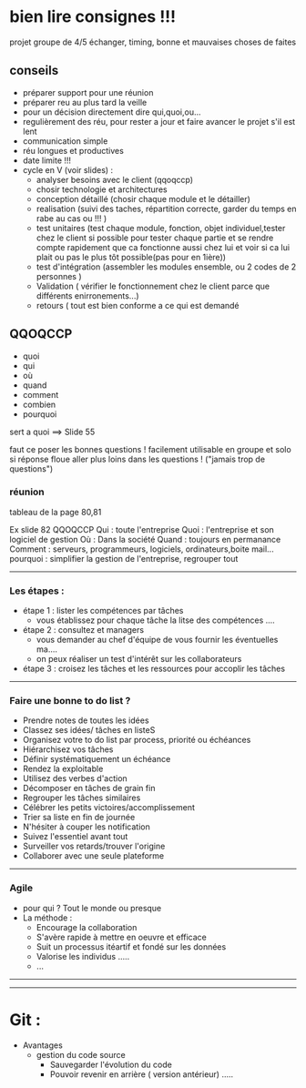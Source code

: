 # bien lire consignes !!!
projet groupe de 4/5
échanger, timing, bonne et mauvaises choses de faites


## conseils 
- préparer support pour une réunion
- préparer reu au plus tard la veille
- pour un décision directement dire qui,quoi,ou...
- regulièrement des réu, pour rester a jour et faire avancer le projet s'il est lent
- communication simple
- réu longues et productives 
- date limite !!!
- cycle en V (voir slides) :
	- analyser besoins avec le client (qqoqccp)
	- chosir technologie et architectures
	- conception détaillé (chosir chaque module et le détailler)
	- realisation (suivi des taches, répartition correcte, garder du temps en rabe au cas ou !!! )
	- test unitaires (test chaque module, fonction, objet individuel,tester chez le client si possible pour tester chaque partie et se rendre compte rapidement que ca fonctionne aussi chez lui et voir si ca lui plait ou pas le plus tôt possible(pas pour en 1ière))
	- test d'intégration (assembler les modules ensemble, ou 2 codes de 2 personnes )
	- Validation ( vérifier le fonctionnement chez le client parce que différents enirronements...)
	- retours ( tout est bien conforme a ce qui est demandé 


## QQOQCCP
- quoi
- qui
- où
- quand 
- comment 
- combien 
- pourquoi

sert a quoi ==> Slide 55

faut ce poser les bonnes questions ! 
facilement utilisable en groupe et solo 
si réponse floue aller plus loins dans les questions ! ("jamais trop de questions")

### réunion 

tableau de la page 80,81


Ex slide 82 
	QQOQCCP
	Qui : toute l'entreprise 
	Quoi  : l'entreprise et son logiciel de gestion 
	Où : Dans la société
	Quand :  toujours en permanance
	Comment : serveurs, programmeurs, logiciels, ordinateurs,boite mail...
	pourquoi : simplifier la gestion de l'entreprise, regrouper tout 


---
### Les étapes :
-  étape 1 : lister les compétences par tâches 
	- vous établissez pour chaque tâche la litse des compétences ....
- étape 2 : consultez et managers 
	- vous demander au chef d'équipe de vous fournir les éventuelles  ma....
	- on peux réaliser un test d'intérêt sur les collaborateurs
- étape 3 : croisez les tâches et les ressources pour accoplir les tâches 


---
### Faire une bonne to do list ? 
- Prendre notes de toutes les idées
- Classez ses idées/ tâches en listeS
- Organisez votre to do list par process, priorité ou échéances 
- Hiérarchisez vos tâches
- Définir systématiquement un échéance
- Rendez la exploitable
- Utilisez des verbes d'action 
- Décomposer en tâches de grain fin
- Regrouper les tâches similaires
- Célébrer les petits victoires/accomplissement 
- Trier sa liste en fin de journée
- N'hésiter à couper les notification 
- Suivez l'essentiel avant tout
- Surveiller vos retards/trouver l'origine
- Collaborer avec une seule plateforme

---
### Agile
- pour qui ? Tout le monde ou presque 
- La méthode :
	- Encourage la collaboration 
	- S'avère rapide à mettre en oeuvre et efficace
	- Suit un processus itéartif et fondé sur les données 
	- Valorise les individus .....
	- ...


---
---
# Git :
- Avantages 
	- gestion du code source
		- Sauvegarder l'évolution du code 
		- Pouvoir revenir en arrière ( version antérieur)
	.....





